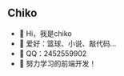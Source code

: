 ## Chiko
- 👋 Hi，我是chiko 
- 💖 爱好：篮球、小说、敲代码...
- 🐧 QQ：2452559902
- 🌈 努力学习的前端开发！

<!-- ## 今年汇总 😁
<span> <img height="137px" src="https://github-readme-stats.vercel.app/api?username=chen-ziwen&hide_title=true&hide_border=true&show_icons=trueline_height=21&text_color=000&icon_color=000&bg_color=0,ea6161,ffc64d,fffc4d,52fa5a&theme=graywhite" />
</span>
<span> <img src="https://github-readme-stats.vercel.app/api/top-langs/?username=chen-ziwen&hide_title=true&hide_border=true&layout=compact&langs_count=6&text_color=000&icon_color=fff&bg_color=0,52fa5a,4dfcff,c64dff&theme=graywhite" /> 
</span> -->


